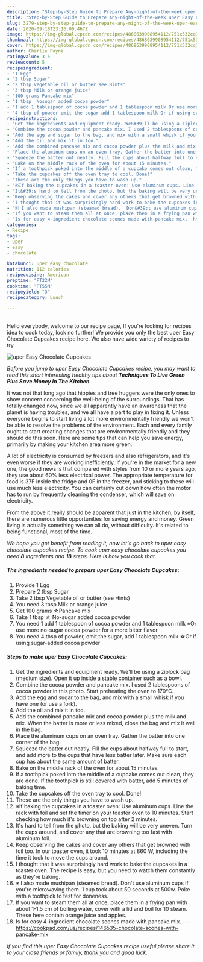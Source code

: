```yaml
---
description: "Step-by-Step Guide to Prepare Any-night-of-the-week uper Easy Chocolate Cupcakes"
title: "Step-by-Step Guide to Prepare Any-night-of-the-week uper Easy Chocolate Cupcakes"
slug: 3279-step-by-step-guide-to-prepare-any-night-of-the-week-uper-easy-chocolate-cupcakes
date: 2020-09-18T23:16:00.467Z
image: https://img-global.cpcdn.com/recipes/4868639908954112/751x532cq70/uper-easy-chocolate-cupcakes-recipe-main-photo.jpg
thumbnail: https://img-global.cpcdn.com/recipes/4868639908954112/751x532cq70/uper-easy-chocolate-cupcakes-recipe-main-photo.jpg
cover: https://img-global.cpcdn.com/recipes/4868639908954112/751x532cq70/uper-easy-chocolate-cupcakes-recipe-main-photo.jpg
author: Charlie Payne
ratingvalue: 3.5
reviewcount: 5
recipeingredient:
- "1 Egg"
- "2 tbsp Sugar"
- "2 tbsp Vegetable oil or butter see Hints"
- "3 tbsp Milk or orange juice"
- "100 grams Pancake mix"
- "1 tbsp  Nosugar added cocoa powder"
- "1 add 1 tablespoon of cocoa powder and 1 tablespoon milk Or use more nosugar cocoa powder for a more bitter flavor"
- "4 tbsp of powder omit the sugar add 1 tablespoon milk Or if using sugaradded cocoa powder"
recipeinstructions:
- "Get the ingredients and equipment ready. We&#39;ll be using a ziplock bag (medium size). Open it up inside a stable container such as a bowl."
- "Combine the cocoa powder and pancake mix. I used 2 tablespoons of cocoa powder in this photo. Start preheating the oven to 170°C."
- "Add the egg and sugar to the bag, and mix with a small whisk if you have one (or use a fork)."
- "Add the oil and mix it in too."
- "Add the combined pancake mix and cocoa powder plus the milk and mix. When the batter is more or less mixed, close the bag and mix it well in the bag."
- "Place the aluminum cups on an oven tray. Gather the batter into one corner of the bag."
- "Squeeze the batter out neatly. Fill the cups about halfway full to start, and add more to the cups that have less batter later. Make sure each cup has about the same amount of batter."
- "Bake on the middle rack of the oven for about 15 minutes."
- "If a toothpick poked into the middle of a cupcake comes out clean, they are done. If the toothpick is still covered with batter, add 5 minutes of baking time."
- "Take the cupcakes off the oven tray to cool. Done!"
- "These are the only things you have to wash up."
- "※If baking the cupcakes in a toaster oven: Use aluminum cups. Line the rack with foil and set the timer on your toaster oven to 10 minutes. Start checking how much it&#39;s browning on top after 2 minutes."
- "It&#39;s hard to tell from the photo, but the baking will be very uneven. Turn the cups around, and cover any that are browning too fast with aluminum foil."
- "Keep observing the cakes and cover any others that get browned with foil too. In our toaster oven, it took 10 minutes at 860 W, including the time it took to move the cups around."
- "I thought that it was surprisingly hard work to bake the cupcakes in a toaster oven. The recipe is easy, but you need to watch them constantly as they&#39;re baking."
- "※ I also made mushipan (steamed bread).  Don&#39;t use aluminum cups if you&#39;re microwaving them. 1 cup took about 50 seconds at 500w. Poke with a toothpick to test for doneness."
- "If you want to steam them all at once, place them in a frying pan with about 1-1.5 cm of boiling water, cover with a lid and boil for 10 steam.   These here contain orange juice and apples."
- "Is for easy 4-ingredient chocolate scones made with pancake mix.  https://cookpad.com/us/recipes/146535-chocolate-scones-with-pancake-mix"
categories:
- Recipe
tags:
- uper
- easy
- chocolate

katakunci: uper easy chocolate 
nutrition: 112 calories
recipecuisine: American
preptime: "PT22M"
cooktime: "PT55M"
recipeyield: "3"
recipecategory: Lunch

---
```

<br>
Hello everybody, welcome to our recipe page, If you're looking for recipes idea to cook today, look no further! We provide you only the best uper Easy Chocolate Cupcakes recipe here. We also have wide variety of recipes to try.
<br>


![uper Easy Chocolate Cupcakes](https://img-global.cpcdn.com/recipes/4868639908954112/751x532cq70/uper-easy-chocolate-cupcakes-recipe-main-photo.jpg)

<i>Before you jump to uper Easy Chocolate Cupcakes recipe, you may want to read this short interesting healthy tips about 
<strong>Techniques To Live Green Plus Save Money In The Kitchen</strong>.</i>
</br>

It was not that long ago that hippies and tree huggers were the only ones to show concern concerning the well-being of the surroundings. That has totally changed now, since we all apparently have an awareness that the planet is having troubles, and we all have a part to play in fixing it. Unless everyone begins to start living a lot more environmentally friendly we won't be able to resolve the problems of the environment. Each and every family ought to start creating changes that are environmentally friendly and they should do this soon. Here are some tips that can help you save energy, primarily by making your kitchen area more green.

A lot of electricity is consumed by freezers and also refrigerators, and it's even worse if they are working inefficiently. If you're in the market for a new one, the good news is that compared with styles from 10 or more years ago, they use about 60% less electrical power. The appropriate temperature for food is 37F inside the fridge and 0F in the freezer, and sticking to these will use much less electricity. You can certainly cut down how often the motor has to run by frequently cleaning the condenser, which will save on electricity.

From the above it really should be apparent that just in the kitchen, by itself, there are numerous little opportunities for saving energy and money. Green living is actually something we can all do, without difficulty. It's related to being functional, most of the time.


<i>We hope you got benefit from reading it, now let's go back to uper easy chocolate cupcakes recipe. To cook uper easy chocolate cupcakes you need <strong>8</strong> ingredients and <strong>18</strong> steps. Here is how you cook that.
</i>

##### The ingredients needed to prepare uper Easy Chocolate Cupcakes:

1. Provide 1 Egg
1. Prepare 2 tbsp Sugar
1. Take 2 tbsp Vegetable oil or butter (see Hints)
1. You need 3 tbsp Milk or orange juice
1. Get 100 grams ☆Pancake mix
1. Take 1 tbsp ☆ No-sugar added cocoa powder
1. You need 1 add 1 tablespoon of cocoa powder and 1 tablespoon milk ※Or use more no-sugar cocoa powder for a more bitter flavor
1. You need 4 tbsp of powder, omit the sugar, add 1 tablespoon milk ☆Or if using sugar-added cocoa powder


##### Steps to make uper Easy Chocolate Cupcakes:

1. Get the ingredients and equipment ready. We&#39;ll be using a ziplock bag (medium size). Open it up inside a stable container such as a bowl.
1. Combine the cocoa powder and pancake mix. I used 2 tablespoons of cocoa powder in this photo. Start preheating the oven to 170°C.
1. Add the egg and sugar to the bag, and mix with a small whisk if you have one (or use a fork).
1. Add the oil and mix it in too.
1. Add the combined pancake mix and cocoa powder plus the milk and mix. When the batter is more or less mixed, close the bag and mix it well in the bag.
1. Place the aluminum cups on an oven tray. Gather the batter into one corner of the bag.
1. Squeeze the batter out neatly. Fill the cups about halfway full to start, and add more to the cups that have less batter later. Make sure each cup has about the same amount of batter.
1. Bake on the middle rack of the oven for about 15 minutes.
1. If a toothpick poked into the middle of a cupcake comes out clean, they are done. If the toothpick is still covered with batter, add 5 minutes of baking time.
1. Take the cupcakes off the oven tray to cool. Done!
1. These are the only things you have to wash up.
1. ※If baking the cupcakes in a toaster oven: Use aluminum cups. Line the rack with foil and set the timer on your toaster oven to 10 minutes. Start checking how much it&#39;s browning on top after 2 minutes.
1. It&#39;s hard to tell from the photo, but the baking will be very uneven. Turn the cups around, and cover any that are browning too fast with aluminum foil.
1. Keep observing the cakes and cover any others that get browned with foil too. In our toaster oven, it took 10 minutes at 860 W, including the time it took to move the cups around.
1. I thought that it was surprisingly hard work to bake the cupcakes in a toaster oven. The recipe is easy, but you need to watch them constantly as they&#39;re baking.
1. ※ I also made mushipan (steamed bread).  Don&#39;t use aluminum cups if you&#39;re microwaving them. 1 cup took about 50 seconds at 500w. Poke with a toothpick to test for doneness.
1. If you want to steam them all at once, place them in a frying pan with about 1-1.5 cm of boiling water, cover with a lid and boil for 10 steam.   These here contain orange juice and apples.
1. Is for easy 4-ingredient chocolate scones made with pancake mix. -  - https://cookpad.com/us/recipes/146535-chocolate-scones-with-pancake-mix


<i>If you find this uper Easy Chocolate Cupcakes recipe useful please share it to your close friends or family, thank you and good luck.</i>
